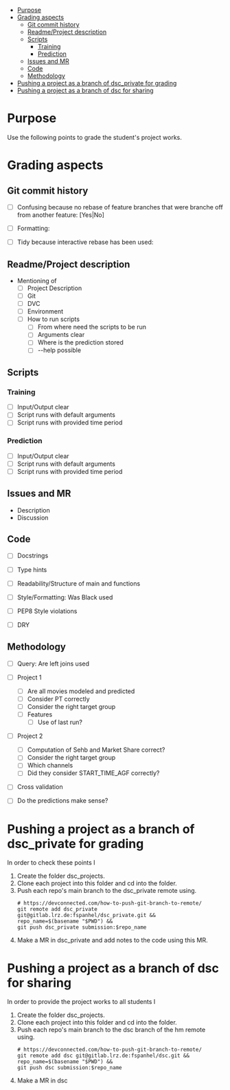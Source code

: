 - [Purpose](#purpose)
- [Grading aspects](#grading-aspects)
  - [Git commit history](#git-commit-history)
  - [Readme/Project description](#readmeproject-description)
  - [Scripts](#scripts)
    - [Training](#training)
    - [Prediction](#prediction)
  - [Issues and MR](#issues-and-mr)
  - [Code](#code)
  - [Methodology](#methodology)
- [Pushing a project as a branch of dsc\_private for grading](#pushing-a-project-as-a-branch-of-dsc_private-for-grading)
- [Pushing a project as a branch of dsc for sharing](#pushing-a-project-as-a-branch-of-dsc-for-sharing)


# Purpose
Use the following points to grade the student's project works.

# Grading aspects

## Git commit history
- [ ] Confusing because no rebase of feature branches that were branche off from another feature: [Yes|No]
- [ ] Formatting:
- [ ] Tidy because interactive rebase has been used:


## Readme/Project description
- Mentioning of
  - [ ] Project Description
  - [ ] Git
  - [ ] DVC
  - [ ] Environment
  - [ ] How to run scripts
    - [ ] From where need the scripts to be run
    - [ ] Arguments clear
    - [ ] Where is the prediction stored
    - [ ] --help possible

## Scripts
### Training
- [ ] Input/Output clear
- [ ] Script runs with default arguments
- [ ] Script runs with provided time period

### Prediction
- [ ] Input/Output clear
- [ ] Script runs with default arguments
- [ ] Script runs with provided time period

## Issues and MR
- Description
- Discussion

## Code
- [ ] Docstrings
- [ ] Type hints
- [ ] Readability/Structure of main and functions
- [ ] Style/Formatting: Was Black used
- [ ] PEP8 Style violations
- [ ] DRY


## Methodology
- [ ] Query: Are left joins used
- [ ] Project 1
    - [ ] Are all movies modeled and predicted
    - [ ] Consider PT correctly
    - [ ] Consider the right target group
    - [ ] Features
        - [ ] Use of last run?
- [ ] Project 2
    - [ ] Computation of Sehb and Market Share correct?
    - [ ] Consider the right target group
    - [ ] Which channels
    - [ ] Did they consider START_TIME_AGF correctly?

- [ ] Cross validation
- [ ] Do the predictions make sense?



# Pushing a project as a branch of dsc_private for grading
In order to check these points I
1. Create the folder dsc_projects.
2. Clone each project into this folder and cd into the folder.
3. Push each repo's main branch to the dsc_private remote using.
    ```
    # https://devconnected.com/how-to-push-git-branch-to-remote/
    git remote add dsc_private git@gitlab.lrz.de:fspanhel/dsc_private.git &&
    repo_name=$(basename "$PWD") &&
    git push dsc_private submission:$repo_name
    ```
4. Make a MR in dsc_private and add notes to the code using this MR.

# Pushing a project as a branch of dsc for sharing
In order to provide the project works to all students I
1. Create the folder dsc_projects.
2. Clone each project into this folder and cd into the folder.
3. Push each repo's main branch to the dsc branch of the hm remote using.
    ```
    # https://devconnected.com/how-to-push-git-branch-to-remote/
    git remote add dsc git@gitlab.lrz.de:fspanhel/dsc.git &&
    repo_name=$(basename "$PWD") &&
    git push dsc submission:$repo_name
    ```
4. Make a MR in dsc
